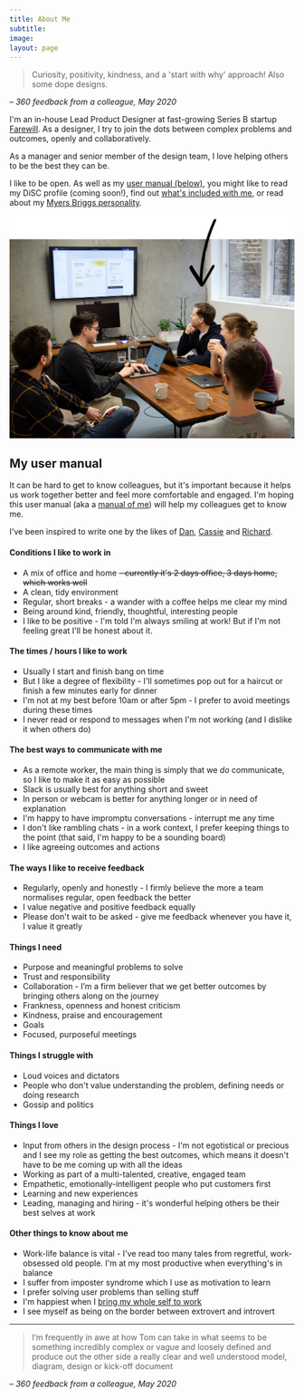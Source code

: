 ```yaml
---
title: About Me
subtitle: 
image: 
layout: page
---
```


> Curiosity, positivity, kindness, and a 'start with why' approach! Also some dope designs.

– *360 feedback from a colleague, May 2020*

I'm an in-house Lead Product Designer at fast-growing Series B startup [Farewill](https://farewill.com/). As a designer, I try to join the dots between complex problems and outcomes, openly and collaboratively. 

As a manager and senior member of the design team, I love helping others to be the best they can be.

I like to be open. As well as my [user manual (below)](#user-manual), you might like to read my DiSC profile (coming soon!), find out [what's included with me](/what-is-included), or read about my [Myers Briggs personality](https://www.16personalities.com/enfj-personality).

![Me at a design crit](/images/Farewill-design-crit-arrow.png "Me at a design crit")

## <a name="user-manual"></a>My user manual

It can be hard to get to know colleagues, but it's important because it helps us work together better and feel more comfortable and engaged. I'm hoping this user manual (aka a [manual of me](https://manualofme.co/)) will help my colleagues get to know me.

I've been inspired to write one by the likes of [Dan](https://medium.com/@dasbarrett/a-user-manual-for-dan-d0a285874f72), [Cassie](https://medium.com/@cassierobinson/a-user-manual-for-me-d3a851fbc694) and [Richard](https://medium.com/@mcleanonline/helping-other-people-get-to-know-you-aa2dbff5c0f8). 

#### Conditions I like to work in
* A mix of office and home ~~- currently it's 2 days office, 3 days home, which works well~~ 
* A clean, tidy environment
* Regular, short breaks - a wander with a coffee helps me clear my mind
* Being around kind, friendly, thoughtful, interesting people
* I like to be positive - I'm told I'm always smiling at work! But if I'm not feeling great I'll be honest about it.

#### The times / hours I like to work

* Usually I start and finish bang on time
* But I like a degree of flexibility - I'll sometimes pop out for a haircut or finish a few minutes early for dinner
* I'm not at my best before 10am or after 5pm - I prefer to avoid meetings during these times
* I never read or respond to messages when I'm not working (and I dislike it when others do)

#### The best ways to communicate with me
* As a remote worker, the main thing is simply that we _do_ communicate, so I like to make it as easy as possible
* Slack is usually best for anything short and sweet
* In person or webcam is better for anything longer or in need of explanation
* I'm happy to have impromptu conversations - interrupt me any time
* I don't like rambling chats - in a work context, I prefer keeping things to the point (that said, I'm happy to be a sounding board)
* I like agreeing outcomes and actions

#### The ways I like to receive feedback
* Regularly, openly and honestly - I firmly believe the more a team normalises regular, open feedback the better
* I value negative and positive feedback equally
* Please don't wait to be asked - give me feedback whenever you have it, I value it greatly

#### Things I need
* Purpose and meaningful problems to solve
* Trust and responsibility
* Collaboration - I’m a firm believer that we get better outcomes by bringing others along on the journey
* Frankness, openness and honest criticism
* Kindness, praise and encouragement
* Goals
* Focused, purposeful meetings

#### Things I struggle with
* Loud voices and dictators
* People who don't value understanding the problem, defining needs or doing research
* Gossip and politics

#### Things I love
* Input from others in the design process - I'm not egotistical or precious and I see my role as getting the best outcomes, which means it doesn't have to be me coming up with all the ideas
* Working as part of a multi-talented, creative, engaged team 
* Empathetic, emotionally-intelligent people who put customers first
* Learning and new experiences
* Leading, managing and hiring - it's wonderful helping others be their best selves at work

#### Other things to know about me
* Work-life balance is vital - I've read too many tales from regretful, work-obsessed old people. I'm at my most productive when everything's in balance
* I suffer from imposter syndrome which I use as motivation to learn
* I prefer solving user problems than selling stuff
* I'm happiest when I [bring my whole self to work](https://www.youtube.com/watch?v=bd2WKQWG_Dg)
* I see myself as being on the border between extrovert and introvert

***

> I’m frequently in awe at how Tom can take in what seems to be something incredibly complex or vague and loosely defined and produce out the other side a really clear and well understood model, diagram, design or kick-off document

– *360 feedback from a colleague, May 2020*
